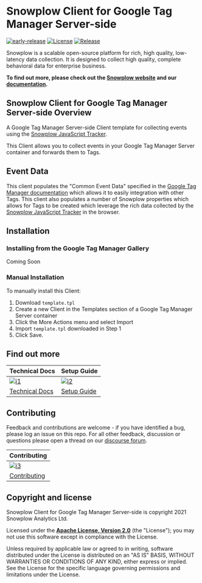 # Snowplow Client for Google Tag Manager Server-side

[![early-release]][tracker-classification]
[![License][license-image]][license]
[![Release][release-image]][releases]

Snowplow is a scalable open-source platform for rich, high quality, low-latency data collection. It is designed to collect high quality, complete behavioral data for enterprise business.

**To find out more, please check out the [Snowplow website][website] and our [documentation][docs].**

## Snowplow Client for Google Tag Manager Server-side Overview

A Google Tag Manager Server-side Client template for collecting events using the [Snowplow JavaScript Tracker][javascript-tracker].

This Client allows you to collect events in your Google Tag Manager Server container and forwards them to Tags.

## Event Data

This client populates the "Common Event Data" specified in the [Google Tag Manager documentation][gtm-event-docs] which allows it to easily integration with other Tags. This client also populates a number of Snowplow properties which allows for Tags to be created which leverage the rich data collected by the [Snowplow JavaScript Tracker][javascript-tracker] in the browser.

## Installation

### Installing from the Google Tag Manager Gallery

Coming Soon

### Manual Installation

To manually install this Client:

1. Download `template.tpl`
2. Create a new Client in the Templates section of a Google Tag Manager Server container
3. Click the More Actions menu and select Import
4. Import `template.tpl` downloaded in Step 1
5. Click Save.

## Find out more

| Technical Docs                    | Setup Guide                 |
|-----------------------------------|-----------------------------|
| [![i1][techdocs-image]][techdocs] | [![i2][setup-image]][setup] |
| [Technical Docs][techdocs]        | [Setup Guide][setup]        |

## Contributing

Feedback and contributions are welcome - if you have identified a bug, please log an issue on this repo. For all other feedback, discussion or questions please open a thread on our [discourse forum][discourse].

| Contributing                              |
|-------------------------------------------|
| [![i3][contributing-image]][contributing] |
| [Contributing][contributing]              |

## Copyright and license

Snowplow Client for Google Tag Manager Server-side is copyright 2021 Snowplow Analytics Ltd.

Licensed under the **[Apache License, Version 2.0][license]** (the "License");
you may not use this software except in compliance with the License.

Unless required by applicable law or agreed to in writing, software
distributed under the License is distributed on an "AS IS" BASIS,
WITHOUT WARRANTIES OR CONDITIONS OF ANY KIND, either express or implied.
See the License for the specific language governing permissions and
limitations under the License.

[tracker-classification]: https://docs.snowplow.io/docs/collecting-data/collecting-from-own-applications/tracker-maintenance-classification/
[early-release]: https://img.shields.io/static/v1?style=flat&label=Snowplow&message=Early%20Release&color=014477&labelColor=9ba0aa&logo=data:image/png;base64,iVBORw0KGgoAAAANSUhEUgAAABAAAAAQCAMAAAAoLQ9TAAAAeFBMVEVMaXGXANeYANeXANZbAJmXANeUANSQAM+XANeMAMpaAJhZAJeZANiXANaXANaOAM2WANVnAKWXANZ9ALtmAKVaAJmXANZaAJlXAJZdAJxaAJlZAJdbAJlbAJmQAM+UANKZANhhAJ+EAL+BAL9oAKZnAKVjAKF1ALNBd8J1AAAAKHRSTlMAa1hWXyteBTQJIEwRgUh2JjJon21wcBgNfmc+JlOBQjwezWF2l5dXzkW3/wAAAHpJREFUeNokhQOCA1EAxTL85hi7dXv/E5YPCYBq5DeN4pcqV1XbtW/xTVMIMAZE0cBHEaZhBmIQwCFofeprPUHqjmD/+7peztd62dWQRkvrQayXkn01f/gWp2CrxfjY7rcZ5V7DEMDQgmEozFpZqLUYDsNwOqbnMLwPAJEwCopZxKttAAAAAElFTkSuQmCC

[license]: https://www.apache.org/licenses/LICENSE-2.0
[license-image]: https://img.shields.io/badge/license-Apache--2-blue.svg?style=flat

[releases]: https://github.com/snowplow/snowplow-gtm-server-side-client/releases
[release-image]: https://img.shields.io/github/v/release/snowplow/snowplow-gtm-server-side-client

[website]: https://snowplow.io
[docs]: https://docs.snowplow.io
[snowplow]: https://github.com/snowplow/snowplow
[discourse]: https://discourse.snowplow.io

[techdocs]: https://docs.snowplow.io/docs/forwarding-events-to-destinations/forwarding-events/google-tag-manager-server-side/snowplow-client-for-gtm-ss/snowplow-client-configuration/
[techdocs-image]: https://d3i6fms1cm1j0i.cloudfront.net/github/images/techdocs.png
[setup]: https://docs.snowplow.io/docs/forwarding-events-to-destinations/forwarding-events/google-tag-manager-server-side/snowplow-client-for-gtm-ss/
[setup-image]: https://d3i6fms1cm1j0i.cloudfront.net/github/images/setup.png

[contributing]: https://github.com/snowplow/snowplow-gtm-server-side-client/blob/master/CONTRIBUTING.md
[contributing-image]: https://d3i6fms1cm1j0i.cloudfront.net/github/images/contributing.png

[javascript-tracker]: https://github.com/snowplow/snowplow-javascript-tracker
[gtm-event-docs]: https://developers.google.com/tag-manager/serverside/common-event-data
